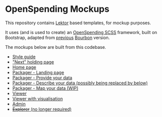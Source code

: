 # OpenSpending Mockups

This repository contains [Lektor](https://www.getlektor.com/docs/) based templates, for mockup purposes.

It uses (and is used to create) an [OpenSpending SCSS](https://github.com/smth/os-bootstrap) framework, built on Bootstrap, adapted from [previous](https://github.com/openspending/os-style-guide) [Bourbon](http://bourbon.io/) version.

The mockups below are built from this codebase.

- [Style guide](https://smth.github.io/os-mockups/style-guide/)
- ["Next" holding page](https://smth.github.io/os-mockups/next/)
- [Home page](https://smth.github.io/os-mockups/)
- [Packager - Landing page](https://smth.github.io/os-mockup-packager/packager/)
- [Packager - Provide your data](https://smth.github.io/os-mockup-packager/packager/provide-data/)
- [Packager - Describe your data (possibly being replaced by below)](https://smth.github.io/os-mockup-packager/packager/describe-data/)
- [Packager - Map your data (WIP)](https://smth.github.io/os-mockup-packager/packager/map-data/)
- [Viewer](https://smth.github.io/os-mockup-viewer/viewer/)
- [Viewer with visualisation](https://smth.github.io/os-mockup-viewer/viewer/vis/)
- [Admin](https://smth.github.io/os-mockup-admin/administration/)
- [~~Explorer~~ (no longer required)](https://smth.github.io/os-mockup-explorer/explorer/)
